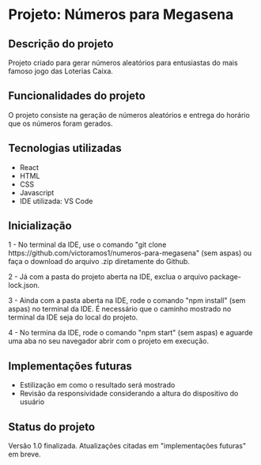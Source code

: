 
<h1>Projeto: Números para Megasena</h1>


<h2>Descrição do projeto</h2>

<p>Projeto criado para gerar números aleatórios para entusiastas do mais famoso jogo das Loterias Caixa.</p>

<h2>Funcionalidades do projeto</h2>

<p>O projeto consiste na geração de números aleatórios e entrega do horário que os números foram gerados.</p>

<h2>Tecnologias utilizadas</h2>

<ul>
    <li>React</li>
    <li>HTML</li>
    <li>CSS</li>
    <li>Javascript</li>
    <li>IDE utilizada: VS Code</li>
</ul>

<h2>Inicialização</h2>

<p>1 - No terminal da IDE, use o comando "git clone https://github.com/victoramos1/numeros-para-megasena" (sem aspas) ou faça o download do arquivo .zip diretamente do Github.</p>
<p>2 - Já com a pasta do projeto aberta na IDE, exclua o arquivo package-lock.json.</p>
<p>3 - Ainda com a pasta aberta na IDE, rode o comando "npm install" (sem aspas) no terminal da IDE. É necessário que o caminho mostrado no terminal da IDE seja do local do projeto.</p>
<p>4 - No termina da IDE, rode o comando "npm start" (sem aspas) e aguarde uma aba no seu navegador abrir com o projeto em execução.</p>


<h2>Implementações futuras</h2>

<ul>
    <li>Estilização em como o resultado será mostrado</li>
    <li>Revisão da responsividade considerando a altura do dispositivo do usuário</li>
</ul>

<h2>Status do projeto</h2>

<p>Versão 1.0 finalizada. Atualizações citadas em "implementações futuras" em breve.</p>